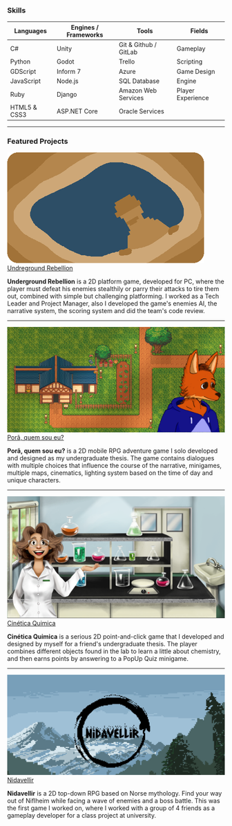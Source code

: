 ### Skills

| **Languages**      | **Engines / Frameworks**         | **Tools**                            | **Fields**         |
|--------------------|----------------------------------|--------------------------------------|--------------------|
| C#                 | Unity                            | Git & Github / GitLab                | Gameplay           |
| Python             | Godot                            | Trello                               | Scripting          |
| GDScript           | Inform 7                         | Azure                                | Game Design        |
| JavaScript         | Node.js                          | SQL Database                         | Engine             |
| Ruby               | Django                           | Amazon Web Services                  | Player Experience  |
| HTML5 & CSS3       | ASP.NET Core                     | Oracle Services                      |                    |

---

### Featured Projects

<div class="game-item">
    <a href="https://plbc.itch.io/underground-rebellion">
        <img src="images/underground_rebellion.png?raw=true">
    </a>
    <div class="game-text">
        <a href="https://plbc.itch.io/underground-rebellion">Undreground Rebellion</a>
        <p>
        <b>Underground Rebellion</b> is a 2D platform game, developed for PC, where the player must defeat his enemies stealthily or parry their attacks to tire them out, combined with simple but challenging platforming. I worked as a Tech Leader and Project Manager, also I developed the game's enemies AI, the narrative system, the scoring system and did the team's code review.
        </p>
    </div>
</div>

---

<div class="game-item">
    <a href="https://swehtam.itch.io/pora">
        <img src="images/porã.png?raw=true">
    </a>
    <div class="game-text">
        <a href="https://swehtam.itch.io/pora">Porã, quem sou eu?</a>
        <p>
        <b>Porã, quem sou eu?</b> is a 2D mobile RPG adventure game I solo developed and designed  as my undergraduate thesis. The game contains dialogues with multiple choices that influence the course of the narrative, minigames, multiple maps, cinematics, lighting system based on the time of day and unique characters.
        </p>
    </div>
</div>

---

<div class="game-item">
    <a href="https://swehtam.itch.io/cinetica-quimica">
        <img src="images/cinetica_quimica.png?raw=true">
    </a>
    <div class="game-text">
        <a href="https://swehtam.itch.io/cinetica-quimica">Cinética Quimica</a>
        <p>
        <b>Cinética Quimica</b> is a serious 2D point-and-click game that I developed and designed by myself for a friend's undergraduate thesis. The player combines different objects found in the lab to learn a little about chemistry, and then earns points by answering to a PopUp Quiz minigame.
        </p>
    </div>
</div>

---

<div class="game-item">
    <a href="https://orion-games.itch.io/nidavellir">
        <img src="images/nidavellir.png?raw=true">
    </a>
    <div class="game-text">
        <a href="https://orion-games.itch.io/nidavellir">Nidavellir</a>
        <p>
        <b>Nidavellir</b> is a 2D top-down RPG based on Norse mythology. Find your way out of Niflheim while facing a wave of enemies and a boss battle. This was the first game I worked on, where I worked with a group of 4 friends as a gameplay developer for a class project at university.
        </p>
    </div>
</div>
